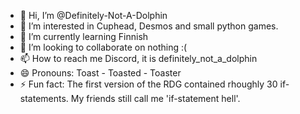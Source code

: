 - 👋 Hi, I’m @Definitely-Not-A-Dolphin
- 👀 I’m interested in Cuphead, Desmos and small python games.
- 🌱 I’m currently learning Finnish
- 💞️ I’m looking to collaborate on nothing :(
- 📫 How to reach me Discord, it is definitely_not_a_dolphin
- 😄 Pronouns: Toast - Toasted - Toaster
- ⚡ Fun fact: The first version of the RDG contained rhoughly 30 if-statements. My friends still call me 'if-statement hell'.

<!---
Definitely-Not-A-Dolphin/Definitely-Not-A-Dolphin is a ✨ special ✨ repository because its `README.md` (this file) appears on your GitHub profile.
You can click the Preview link to take a look at your changes.
--->
